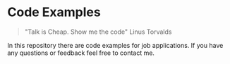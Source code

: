 # Code Examples

> "Talk is Cheap. Show me the code" Linus Torvalds

In this repository there are code examples for job applications.
If you have any questions or feedback feel free to contact me.



